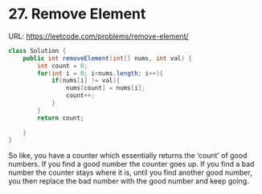 # 27. Remove Element

URL: https://leetcode.com/problems/remove-element/

```java
class Solution {
    public int removeElement(int[] nums, int val) {
        int count = 0;
        for(int i = 0; i<nums.length; i++){
            if(nums[i] != val){
                nums[count] = nums[i];
                count++;
            }
        }
        return count;
        
    }
}
```

So like, you have a counter which essentially returns the ‘count’ of good numbers. If you find a good number the counter goes up. If you find a bad number the counter stays where it is, until you find another good number, you then replace the bad number with the good number and keep going.
